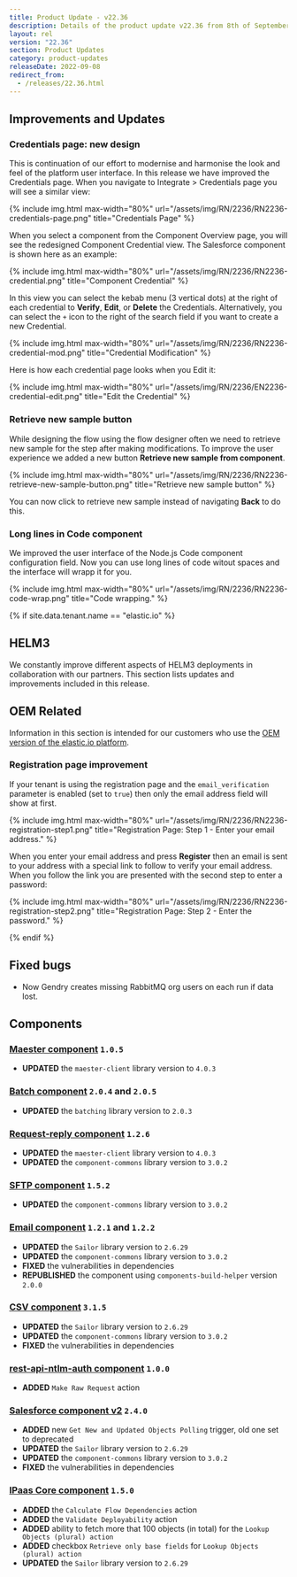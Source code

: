 ```yaml
---
title: Product Update - v22.36
description: Details of the product update v22.36 from 8th of September 2022.
layout: rel
version: "22.36"
section: Product Updates
category: product-updates
releaseDate: 2022-09-08
redirect_from:
  - /releases/22.36.html
---
```


## Improvements and Updates

### Credentials page: new design

This is continuation of our effort to modernise and harmonise the look and feel of the
platform user interface. In this release we have improved the Credentials page. When
you navigate to Integrate > Credentials page you will see a similar view:

{% include img.html max-width="80%" url="/assets/img/RN/2236/RN2236-credentials-page.png" title="Credentials Page" %}

When you select a component from the Component Overview page, you will see the redesigned Component Credential view. The Salesforce component is shown here as an example:

{% include img.html max-width="80%" url="/assets/img/RN/2236/RN2236-credential.png" title="Component Credential" %}

In this view you can select the kebab menu (3 vertical dots) at the right of each credential to **Verify**, **Edit**, or **Delete** the Credentials. Alternatively, you can select the `+` icon to the right of the search field if you want to create a new Credential.

{% include img.html max-width="80%" url="/assets/img/RN/2236/RN2236-credential-mod.png" title="Credential Modification" %}

Here is how each credential page looks when you Edit it:

{% include img.html max-width="80%" url="/assets/img/RN/2236/EN2236-credential-edit.png" title="Edit the Credential" %}

### Retrieve new sample button

While designing the flow using the flow designer often we need to retrieve new
sample for the step after making modifications. To improve the user experience
we added a new button **Retrieve new sample from component**.

{% include img.html max-width="80%" url="/assets/img/RN/2236/RN2236-retrieve-new-sample-button.png" title="Retrieve new sample button" %}

You can now click to retrieve new sample instead of navigating **Back** to do this.

### Long lines in Code component

We improved the user interface of the Node.js Code component configuration field.
Now you can use long lines of code witout spaces and the interface will wrapp it for you.

{% include img.html max-width="80%" url="/assets/img/RN/2236/RN2236-code-wrap.png" title="Code wrapping." %}


{% if site.data.tenant.name == "elastic.io" %}

## HELM3

We constantly improve different aspects of HELM3 deployments in collaboration
with our partners. This section lists updates and improvements included in this release.



## OEM Related

Information in this section is intended for our customers who use the
[OEM version of the elastic.io platform](https://www.elastic.io/saas-embedded-integration/).

### Registration page improvement

If your tenant is using the registration page and the `email_verification` parameter
is enabled (set to `true`) then only the email address field will show at first.

{% include img.html max-width="80%" url="/assets/img/RN/2236/RN2236-registration-step1.png" title="Registration Page: Step 1 - Enter your email address." %}

When you enter your email address and press **Register** then an email is sent to
your address with a special link to follow to verify your email address. When you
follow the link you are presented with the second step to enter a password:

{% include img.html max-width="80%" url="/assets/img/RN/2236/RN2236-registration-step2.png" title="Registration Page: Step 2 - Enter the password." %}

{% endif %}

## Fixed bugs

* Now Gendry creates missing RabbitMQ org users on each run if data lost.

## Components

### [Maester component](/components/maester/) `1.0.5`

*   **UPDATED** the `maester-client` library version to `4.0.3`

### [Batch component](/components/batch) `2.0.4` and `2.0.5`

*   **UPDATED** the `batching` library version to `2.0.3`

### [Request-reply component](/components/request-reply/) `1.2.6`

*   **UPDATED** the `maester-client` library version to `4.0.3`
*   **UPDATED** the `component-commons` library version to `3.0.2`

### [SFTP component](/components/sftp/) `1.5.2`

*   **UPDATED** the `component-commons` library version to `3.0.2`

### [Email component](/components/email/) `1.2.1` and `1.2.2`

*   **UPDATED** the `Sailor` library version to `2.6.29`
*   **UPDATED** the `component-commons` library version to `3.0.2`
*   **FIXED** the vulnerabilities in dependencies
*   **REPUBLISHED** the component using `components-build-helper` version `2.0.0`

### [CSV component](/components/csv/) `3.1.5`

*   **UPDATED** the `Sailor` library version to `2.6.29`
*   **UPDATED** the `component-commons` library version to `3.0.2`
*   **FIXED** the vulnerabilities in dependencies

### [rest-api-ntlm-auth component](/components/rest-api-ntlm-auth/) `1.0.0`

*   **ADDED** `Make Raw Request` action

### [Salesforce component v2](/components/salesforce/) `2.4.0`

*   **ADDED** new `Get New and Updated Objects Polling` trigger, old one set to deprecated
*   **UPDATED** the `Sailor` library version to `2.6.29`
*   **UPDATED** the `component-commons` library version to `3.0.2`
*   **FIXED** the vulnerabilities in dependencies

### [IPaas Core component](/components/ipaas-core/) `1.5.0`

*   **ADDED** the `Calculate Flow Dependencies` action
*   **ADDED** the `Validate Deployability` action
*   **ADDED** ability to fetch more that 100 objects (in total) for the `Lookup Objects (plural) action`
*   **ADDED** checkbox `Retrieve only base fields` for `Lookup Objects (plural) action`
*   **UPDATED** the `Sailor` library version to `2.6.29`
